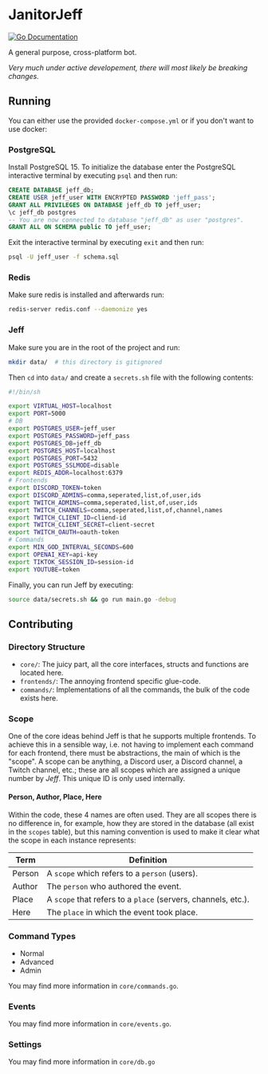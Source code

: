 # JanitorJeff

[![Go Documentation](https://godocs.io/git.sr.ht/~slowtyper/janitorjeff?status.svg)](https://godocs.io/git.sr.ht/~slowtyper/janitorjeff)

A general purpose, cross-platform bot.

*Very much under active developement, there will most likely be breaking changes.*

## Running

You can either use the provided `docker-compose.yml` or if you don't want to use
docker:

### PostgreSQL

Install PostgreSQL 15. To initialize the database enter the PostgreSQL
interactive terminal by executing `psql` and then run:

```sql
CREATE DATABASE jeff_db;
CREATE USER jeff_user WITH ENCRYPTED PASSWORD 'jeff_pass';
GRANT ALL PRIVILEGES ON DATABASE jeff_db TO jeff_user;
\c jeff_db postgres
-- You are now connected to database "jeff_db" as user "postgres".
GRANT ALL ON SCHEMA public TO jeff_user;
```

Exit the interactive terminal by executing `exit` and then run:

```sh
psql -U jeff_user -f schema.sql
```

### Redis

Make sure redis is installed and afterwards run:

```sh
redis-server redis.conf --daemonize yes
```

### Jeff

Make sure you are in the root of the project and run:

```sh
mkdir data/  # this directory is gitignored
```

Then `cd` into `data/` and create a `secrets.sh` file with the following
contents:

```sh
#!/bin/sh

export VIRTUAL_HOST=localhost
export PORT=5000
# DB
export POSTGRES_USER=jeff_user
export POSTGRES_PASSWORD=jeff_pass
export POSTGRES_DB=jeff_db
export POSTGRES_HOST=localhost
export POSTGRES_PORT=5432
export POSTGRES_SSLMODE=disable
export REDIS_ADDR=localhost:6379
# Frontends
export DISCORD_TOKEN=token
export DISCORD_ADMINS=comma,seperated,list,of,user,ids
export TWITCH_ADMINS=comma,seperated,list,of,user,ids
export TWITCH_CHANNELS=comma,seperated,list,of,channel,names
export TWITCH_CLIENT_ID=cliend-id
export TWITCH_CLIENT_SECRET=client-secret
export TWITCH_OAUTH=oauth-token
# Commands
export MIN_GOD_INTERVAL_SECONDS=600
export OPENAI_KEY=api-key
export TIKTOK_SESSION_ID=session-id
export YOUTUBE=token
```

Finally, you can run Jeff by executing:

```sh
source data/secrets.sh && go run main.go -debug
```

## Contributing

### Directory Structure
- `core/`: The juicy part, all the core interfaces, structs and functions are located here.
- `frontends/`: The annoying frontend specific glue-code.
- `commands/`: Implementations of all the commands, the bulk of the code exists here.

### Scope
One of the core ideas behind Jeff is that he supports multiple frontends.
To achieve this in a sensible way, i.e. not having to implement each command for
each frontend, there must be abstractions, the main of which is the "scope".
A scope can be anything, a Discord user, a Discord channel, a Twitch channel, etc.;
these are all scopes which are assigned a unique number by *Jeff*.
This unique ID is only used internally.

#### Person, Author, Place, Here
Within the code, these 4 names are often used.
They are all scopes there is no difference in, for example,
how they are stored in the database (all exist in the `scopes` table),
but this naming convention is used to make it clear what the scope in each instance represents:

| Term   | Definition                                                    |
|--------|---------------------------------------------------------------|
| Person | A `scope` which refers to a `person` (users).                 |
| Author | The `person` who authored the event.                          |
| Place  | A `scope` that refers to a `place` (servers, channels, etc.). |
| Here   | The `place` in which the event took place.                    |

### Command Types
- Normal
- Advanced
- Admin

You may find more information in `core/commands.go`.

### Events
You may find more information in `core/events.go`.

### Settings
You may find more information in `core/db.go`